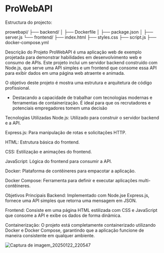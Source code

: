 # ProWebAPI

Estructura do projecto:

prowebapi/
├── backend/
│   ├── Dockerfile
│   ├── package.json
│   ├── server.js
└── frontend/
    ├── index.html
    ├── styles.css
    ├── script.js
├── docker-compose.yml


Descrição do Projeto
ProWebAPI é uma aplicação web de exemplo projetada para demonstrar habilidades em desenvolvimento web e consumo de APIs. 
Este projeto inclui um servidor backend construído com Node.js, que serve uma API simples e um frontend que consome essa API para exibir dados em uma página web atraente e animada.

O objetivo deste projeto é mostra uma estrutura e arquitetura de código profissional. 
- Destacando a capacidade de trabalhar com tecnologias modernas e ferramentas de containerização.
  É ideal para que os recrutadores e potenciais empregadores tomem uma decisão

Tecnologias Utilizadas
Node.js: Utilizado para construir o servidor backend e a API.

Express.js: Para manipulação de rotas e solicitações HTTP.

HTML: Estrutura básica do frontend.

CSS: Estilização e animações do frontend.

JavaScript: Lógica do frontend para consumir a API.

Docker: Plataforma de contêineres para empacotar a aplicação.

Docker Compose: Ferramenta para definir e executar aplicações multi-contêineres.

Objetivos Principais
Backend: Implementado com Node.jse Express.js, fornece uma API simples que retorna uma mensagem em JSON.

Frontend: Consiste em uma página HTML estilizada com CSS e JavaScript que consome a API e exibe os dados de forma dinâmica.

Containerização: O projeto está completamente containerizado utilizando Docker e Docker Compose, garantindo que a aplicação funcione de maneira consistente em qualquer ambiente.

![Captura de imagem_20250122_220547](https://github.com/user-attachments/assets/3bd0657d-974d-4172-b7bf-f01b6044b09d)




